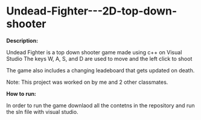 # Undead-Fighter---2D-top-down-shooter

**Description:**

Undead Fighter is a top down shooter game made using c++ on Visual Studio
The keys W, A, S, and D are used to move and the left click to shoot

The game also includes a changing leadeboard that gets updated on death.

Note: This project was worked on by me and 2 other classmates.

**How to run:**

In order to run the game downlaod all the contetns in the repository and run the sln file with visual studio.

